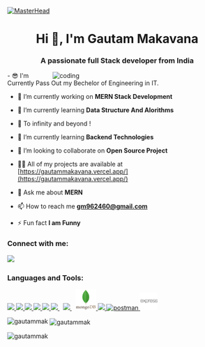 [![MasterHead](https://firebasestorage.googleapis.com/v0/b/flexi-coding.appspot.com/o/dempgi7-520f8d5f-63d4-4453-8822-dbc149ae27f8.gif?alt=media&token=91c0c7b2-93c3-4029-b011-1a8703c5730d)](https://Gautammakavana.io)

<h1 align="center">Hi 👋, I'm Gautam Makavana</h1>
<h3 align="center">A passionate full Stack developer from India</h3>

<img  align = "right"  alt = "coding" width= "400" src="https://cdn.dribbble.com/users/1162077/screenshots/3848914/programmer.gif" >
 - 😎 I'm Currently Pass Out my Bechelor of Engineering in IT.

- 🔭 I’m currently working on **MERN Stack Development**

- 🌱 I’m currently learning **Data Structure And Alorithms**
  
-  🚀 To infinity and beyond !
  
- 🌱 I’m currently learning **Backend Technologies**

- 👯 I’m looking to collaborate on **Open Source Project**

- 👨‍💻 All of my projects are available at [https://gautammakavana.vercel.app/](https://gautammakavana.vercel.app/)

- 💬 Ask me about **MERN**

- 📫 How to reach me **gm962460@gmail.com**

- ⚡ Fun fact **I am Funny**



<h3 align="left">Connect with me:</h3>
<p align="left">
<a href = "https://www.linkedin.com/in/gautam-makavana-24a5881b0/"><img src="https://img.icons8.com/fluent/48/000000/linkedin.png"/></a>


</p>

<h3 align="left">Languages and Tools:</h3>
<p align="left">
    <a href="https://reactjs.org/" target="_blank"> <img src="https://img.icons8.com/color/48/000000/react-native.png"/> </a>
    <a href="https://developer.mozilla.org/en-US/docs/Web/JavaScript" target="_blank"> <img src="https://img.icons8.com/color/48/000000/javascript.png"/> </a> 
    <a href="https://www.w3.org/html/" target="_blank"> <img src="https://img.icons8.com/color/48/000000/html-5.png"/> </a> 
    <a href="https://www.w3schools.com/css/" target="_blank"> <img src="https://img.icons8.com/color/48/000000/css3.png"/> </a> 
    <a href="https://getbootstrap.com" target="_blank"> <img src="https://img.icons8.com/color/48/000000/bootstrap.png"/> </a>  
    <a style="padding-right:8px;" href="https://nodejs.org" target="_blank"> <img src="https://img.icons8.com/color/48/000000/nodejs.png"/> </a> 
    <a style="padding-right:8px;" href="https://www.mysql.com/" target="_blank"> <img src="https://img.icons8.com/fluent/50/000000/mysql-logo.png"/> </a>
    <a href="https://www.mongodb.com/" target="_blank"> <img src="https://raw.githubusercontent.com/devicons/devicon/master/icons/mongodb/mongodb-original-wordmark.svg" alt="mongodb" width="48" height="48"/> </a> 
    <a href="https://firebase.google.com/" target="_blank"> <img src="https://img.icons8.com/color/48/000000/firebase.png"/> </a> 
    <a href="https://postman.com" target="_blank"> <img src="https://www.vectorlogo.zone/logos/getpostman/getpostman-icon.svg" alt="postman" width="45" height="45"/> </a>    
    <a href="https://expressjs.com" target="_blank"> <img src="https://raw.githubusercontent.com/devicons/devicon/master/icons/express/express-original-wordmark.svg" alt="express" width="40" height="40"/> </a>



<p><img align="left" src="https://github-readme-stats.vercel.app/api/top-langs?username=gautammak&show_icons=true&locale=en&layout=compact" alt="gautammak" /></p>

<p>&nbsp;<img align="center" src="https://github-readme-stats.vercel.app/api?username=gautammak&show_icons=true&locale=en" alt="gautammak" /></p>

<p><img align="center" src="https://github-readme-streak-stats.herokuapp.com/?user=gautammak&" alt="gautammak" /></p>

